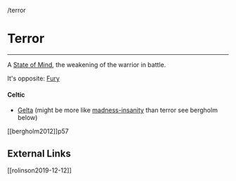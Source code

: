 /terror





# Terror

---

A [State of Mind](states-of-mind.md), the weakening of the warrior in battle.

It's opposite: [Fury](rage-madnes-fury-mania-berserkir.md)

#### Celtic

- [Gelta](gelta.md) (might be more like [madness-insanity](madness-insanity.md) than terror see bergholm below)

[[bergholm2012]]p57


## External Links
[[rolinson2019-12-12]]

